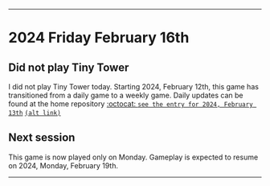 
***

# 2024 Friday February 16th

## Did not play Tiny Tower

I did not play Tiny Tower today. Starting 2024, February 12th, this game has transitioned from a daily game to a weekly game. Daily updates can be found at the home repository [:octocat: `see the entry for 2024, February 13th`](https://github.com/seanpm2001/SeansLifeArchive_Images_TinyTower/tree/master/tiny%20tower/2024/02_February/16/) [`(alt link)`](/tiny%20tower/2024/02_February/16/)

## Next session

This game is now played only on Monday. Gameplay is expected to resume on 2024, Monday, February 19th.

***
